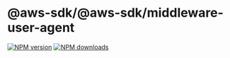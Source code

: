 # @aws-sdk/@aws-sdk/middleware-user-agent

[![NPM version](https://img.shields.io/npm/v/@aws-sdk/@aws-sdk/middleware-user-agent/rc.svg)](https://www.npmjs.com/package/@aws-sdk/@aws-sdk/middleware-user-agent)
[![NPM downloads](https://img.shields.io/npm/dm/@aws-sdk/@aws-sdk/middleware-user-agent.svg)](https://www.npmjs.com/package/@aws-sdk/@aws-sdk/middleware-user-agent)
